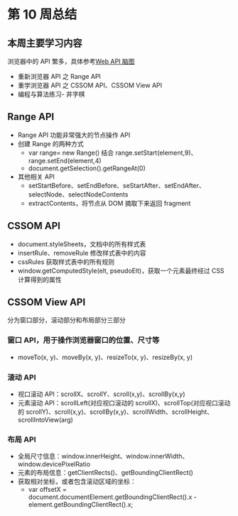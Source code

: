 # 第 10 周总结

## 本周主要学习内容

浏览器中的 API 繁多，具体参考[Web API 脑图](http://naotu.baidu.com/file/c91368c1fba9267ff03abe765cfe517b?token=2e2fce5de4803924)

- 重新浏览器 API 之 Range API
- 重学浏览器 API 之 CSSOM API、CSSOM View API
- 编程与算法练习- 井字棋

## Range API

- Range API 功能非常强大的节点操作 API
- 创建 Range 的两种方式
  - var range= new Range() 结合 range.setStart(element,9)、range.setEnd(element,4)
  - document.getSelection().getRangeAt(0)
- 其他相关 API
  - setStartBefore、setEndBefore、seStartAfter、setEndAfter、selectNode、selectNodeContents
  - extractContents，将节点从 DOM 摘取下来返回 fragment

## CSSOM API

- document.styleSheets，文档中的所有样式表
- insertRule、removeRule 修改样式表中的内容
- cssRules 获取样式表中的所有规则
- window.getComputedStyle(elt, pseudoElt)，获取一个元素最终经过 CSS 计算得到的属性

## CSSOM View API

分为窗口部分，滚动部分和布局部分三部分

### 窗口 API，用于操作浏览器窗口的位置、尺寸等

- moveTo(x, y)、moveBy(x, y)、resizeTo(x, y)、resizeBy(x, y)

### 滚动 API

- 视口滚动 API：scrollX、scrollY、scroll(x,y)、scrollBy(x,y)
- 元素滚动 API：scrollLeft(对应视口滚动的 scrollX)、scrollTop(对应视口滚动的 scrollY)、scroll(x,y)、scrollBy(x,y)、scrollWidth、scrollHeight、scrollIntoView(arg)

### 布局 API

- 全局尺寸信息：window.innerHeight、window.innerWidth、window.devicePixelRatio
- 元素的布局信息：getClientRects()、getBoundingClientRect()
- 获取相对坐标，或者包含滚动区域的坐标：
  - var offsetX = document.documentElement.getBoundingClientRect().x - element.getBoundingClientRect().x;
